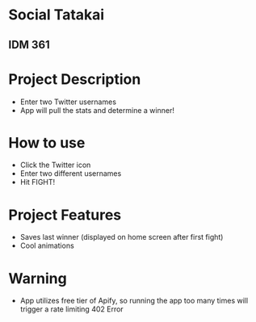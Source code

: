 # Social Tatakai
## IDM 361

# Project Description
- Enter two Twitter usernames
- App will pull the stats and determine a winner!

# How to use
- Click the Twitter icon
- Enter two different usernames
- Hit FIGHT!

# Project Features
- Saves last winner (displayed on home screen after first fight)
- Cool animations

# Warning
- App utilizes free tier of Apify, so running the app too many times will trigger a rate limiting 402 Error